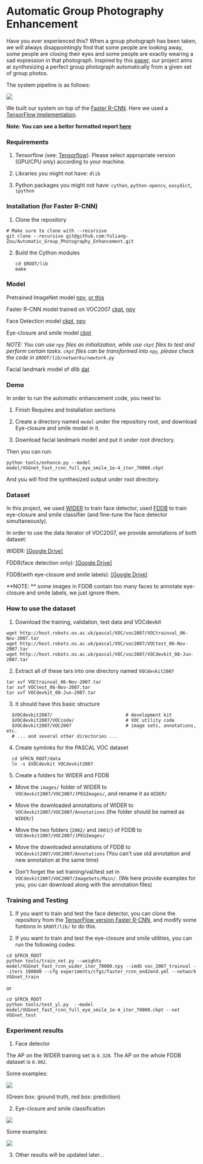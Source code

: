 # Automatic Group Photography Enhancement

Have you ever experienced this? When a group photograph has been taken, we will always disappointingly find that some people are looking away, some people are closing their eyes and some people are exactly wearing a sad expression in that photograph. Inspired by this [paper](https://static.googleusercontent.com/media/research.google.com/zh-CN//pubs/archive/41101.pdf), our project aims at synthesizing a perfect group photograph automatically from a given set of group photos.

The system pipeline is as follows:

<img src="example/pipeline_new.png">

We built our system on top of the [Faster R-CNN](http://arxiv.org/pdf/1506.01497v3.pdf). Here we used a [TensorFlow implementation](https://github.com/smallcorgi/Faster-RCNN_TF).

**Note: You can see a better formatted report [here](Report.pdf)**

### Requirements

1. Tensorflow (see: [Tensorflow](https://www.tensorflow.org/)). Please select appropriate version (GPU/CPU only) according to your machine.

2. Libraries you might not have: `dlib`

3. Python packages you might not have: `cython`, `python-opencv`, `easydict`, `ipython`


### Installation (for Faster R-CNN)

1. Clone the repository
  ```Shell
  # Make sure to clone with --recursive
  git clone --recursive git@github.com:Yuliang-Zou/Automatic_Group_Photography_Enhancement.git
  ```

2. Build the Cython modules
    ```Shell
    cd $ROOT/lib
    make
    ```


### Model

Pretrained ImageNet model 
[npy](https://drive.google.com/open?id=0ByuDEGFYmWsbNVF5eExySUtMZmM), [or this](https://www.dropbox.com/s/po2kzdhdgl4ix55/VGG_imagenet.npy?dl=0)

Faster R-CNN model trained on VOC2007 
[ckpt](https://drive.google.com/open?id=0ByuDEGFYmWsbZ0EzeUlHcGFIVWM), [npy](https://drive.google.com/file/d/0B2SnTpv8L4iLSmh0czgyMmFIZFE/view?usp=sharing)

Face Detection model
[ckpt](https://drive.google.com/file/d/0B2SnTpv8L4iLbmNsOXZvcDFFd0U/view?usp=sharing), [npy](https://drive.google.com/file/d/0B2SnTpv8L4iLVzRJQmNFRUpSSEE/view?usp=sharing)

Eye-closure and smile model
[ckpt](https://drive.google.com/file/d/0B2SnTpv8L4iLZVpFTnA2NDRsQ2M/view?usp=sharing)

*NOTE: You can use `npy` files as initialization, while use `ckpt` files to test and perform certain tasks. `ckpt` files can be transformed into `npy`, please check the code in `$ROOT/lib/networks/newtork.py`*

Facial landmark model of dlib
[dat](https://drive.google.com/file/d/0B2SnTpv8L4iLVXBNNWpRV1A5U28/view?usp=sharing)


### Demo

In order to run the automatic enhancement code, you need to:

1) Finish Requires and Installation sections

2) Create a directory named `model` under the repository root, and download Eye-closure and smile model in it.

3) Download facial landmark model and put it under root directory.

Then you can run:

```Shell
python tools/enhance.py --model model/VGGnet_fast_rcnn_full_eye_smile_1e-4_iter_70000.ckpt
```

And you will find the synthesized output under root directory.



### Dataset

In this project, we used [WIDER](http://mmlab.ie.cuhk.edu.hk/projects/WIDERFace/) to train face detector, used [FDDB](http://vis-www.cs.umass.edu/fddb/) to train eye-closure and smile classifier (and fine-tune the face detector simultaneously).

In order to use the data iterator of VOC2007, we provide annotations of both dataset:

WIDER: [[Google Drive]](https://drive.google.com/drive/folders/0B2SnTpv8L4iLQllWbUpPM1N1eXc?usp=sharing)

FDDB(face detection only): [[Google Drive]](https://drive.google.com/drive/folders/0B2SnTpv8L4iLZy1UNFplMWY0QXM?usp=sharing)

FDDB(with eye-closure and smile labels): [[Google Drive]](https://drive.google.com/drive/folders/0B2SnTpv8L4iLYVlpMkIyOWRSWGM?usp=sharing)

**NOTE: ** some images in FDDB contain too many faces to annotate eye-closure and smile labels, we just ignore them.


### How to use the dataset
1. Download the training, validation, test data and VOCdevkit

  ```Shell
  wget http://host.robots.ox.ac.uk/pascal/VOC/voc2007/VOCtrainval_06-Nov-2007.tar
  wget http://host.robots.ox.ac.uk/pascal/VOC/voc2007/VOCtest_06-Nov-2007.tar
  wget http://host.robots.ox.ac.uk/pascal/VOC/voc2007/VOCdevkit_08-Jun-2007.tar
  ```

2. Extract all of these tars into one directory named `VOCdevkit2007`

  ```Shell
  tar xvf VOCtrainval_06-Nov-2007.tar
  tar xvf VOCtest_06-Nov-2007.tar
  tar xvf VOCdevkit_08-Jun-2007.tar
  ```

3. It should have this basic structure

  ```Shell
    $VOCdevkit2007/                           # development kit
    $VOCdevkit2007/VOCcode/                   # VOC utility code
    $VOCdevkit2007/VOC2007                    # image sets, annotations, etc.
    # ... and several other directories ...
  ```

4. Create symlinks for the PASCAL VOC dataset

  ```Shell
    cd $FRCN_ROOT/data
    ln -s $VOCdevkit VOCdevkit2007
  ```

5. Create a folders for WIDER and FDDB

  - Move the `images/` folder of WIDER to `VOCdevkit2007/VOC2007/JPEGImages/`, and rename it as `WIDER/`

  - Move the downloaded annotations of WIDER to `VOCdevkit2007/VOC2007/Annotations` (the folder should be named as `WIDER/`)

  - Move the two folders (`2002/` and `2003/`) of FDDB to `VOCdevkit2007/VOC2007/JPEGImages/`

  - Move the downloaded annotations of FDDB to `VOCdevkit2007/VOC2007/Annotations` (You can't use old annotation and new annotation at the same time)
 
  - Don't forget the set training/val/test set in `VOCdevkit2007/VOC2007/ImageSets/Main/`. (We here provide examples for you, you can download along with the annotation files)


### Training and Testing

1. If you want to train and test the face detector, you can clone the repository from the [TensorFlow version Faster R-CNN](https://github.com/smallcorgi/Faster-RCNN_TF), and modify some funtions in `$ROOT/lib/` to do this.

2. If you want to train and test the eye-closure and smile utilities, you can run the following codes:

```Shell
cd $FRCN_ROOT
python tools/train_net.py --weights model/VGGnet_fast_rcnn_wider_iter_70000.npy --imdb voc_2007_trainval --iters 100000 --cfg experiments/cfgs/faster_rcnn_end2end.yml --network VGGnet_train
```

or

```Shell
cd $FRCN_ROOT
python tools/test_yl.py  --model model/VGGnet_fast_rcnn_full_eye_smile_1e-4_iter_70000.ckpt --net VGGnet_test
```


### Experiment results 

1) Face detector

The AP on the WIDER training set is `0.328`. The AP on the whole FDDB dataset is `0.902`.

Some examples:

<img src="example/face_example.png">

(Green box: ground truth, red box: prediction)

2) Eye-closure and smile classification

<img src="example/result.png">

Some examples:

<img src="example/eye_example.png">

3) Other results will be updated later...



